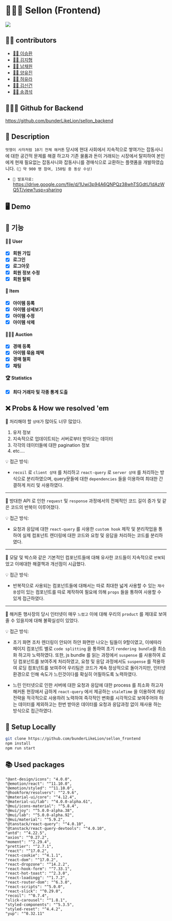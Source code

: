# 👨🏼‍⚖️ Sellon (Frontend)

![](../../../Downloads/deviceframes.png)

## 🙇‍♂️ contributors

- [👨🏻 이승환](https://github.com/sh981013s)
- [👨🏻 김지형](https://github.com/jihyoung9912)
- [👧🏻 남채원](https://github.com/Chaewon14)
- [👧🏻 양유진](https://github.com/yoojinyang0303)
- [👧🏻 허유라](https://github.com/youra-0526)
- [👨🏻 김신건](https://github.com/shinkeonkim)
- [👨🏻 송경석](https://github.com/songks0922)

## 💁🏻‍♂️ Github for Backend

https://github.com/bunderLikeLion/sellon_backend

## 📄 Description

`멋쟁이 사자처럼 10기 전체 해커톤` 당시에 현대 사회에서 지속적으로 쌓여가는 잡동사니에 대한 공간적 문제를 해결 하고자 기존 물품과 돈이 거래되는 시장에서 탈피하여
본인에게 현재 필요없는 잡동사니와 잡동사니를 경매식으로 교환하는 플랫폼을 개발하였습니다. `(🥉 약 900 명 참여, 150팀 중 동상 수상)`

* `📑 발표자료:` https://drive.google.com/file/d/1Uwi3p94A6QNPQz38whTSGdtU1dAzWQ5T/view?usp=sharing 

## 🖥 Demo


[//]: # (* `📼 Live Demo viodeo on Youtube:` <a href="https://www.youtube.com/watch?v=ONrU6ToIu9U&ab_channel=%EC%9D%B4%EC%8A%B9%ED%99%98" target="\_blank">https://www.youtube.com/watch?v=ONrU6ToIu9U&ab_channel=%EC%9D%B4%EC%8A%B9%ED%99%98 </a>)


## 🎠 기능


#### 👩‍🌾 User

- [x] **회원 가입**
- [x] **로그인**
- [x] **로그아웃**
- [x] **회원 정보 수정**
- [x] **회원 탈퇴**

#### 🧧 Item

- [x] **아이템 등록**
- [x] **아이템 상세보기**
- [x] **아이템 수정**
- [x] **아이템 삭제**

#### 👨🏼‍⚖️ Auction

- [x] **경매 등록**
- [x] **아이템 묶음 채택**
- [x] **경매 철회**
- [x] **채팅**

#### 🏆 Statistics

- [x] **최다 거래자 및 각종 통계 도출**

## ❌ Probs & How we resolved 'em

🤔 처리해야 할 `상태`가 많아도 너무 많았다.
   1. 유저 정보
   2. 지속적으로 업데이트되는 서버로부터 받아오는 데이터
   3. 각각의 데이터들에 대한 pagination 정보
   4. etc....

💡 접근 방식: 
- `recoil` 로 `client 상태` 를 처리하고 `react-query` 로 `server 상태` 를 처리하는 방식으로 분리하였으며, query문들에 대한 `dependencies` 들을 이용하여 최대한 간결하게 처리 및 사용하였다.

--- 

🤔 방대한 API 로 인한 `request` 및 `response` 과정에서의 전체적인 코드 길이 증가 및 같은 코드의 반복이 이루어졌다.

💡 접근 방식: 
- 요청과 응답에 대한 `react-query` 를 사용한 `custom hook` 제작 및 분리작업을 통하여 실제 컴포넌트 렌더링에 대한 코드와 요청 및 응답을 처리하는 코드를
분리하였다.

--- 

🤔 모달 및 박스와 같은 기본적인 컴포넌트들에 대해 유사한 코드들이 지속적으로 `반복`되었고 이에대한 해결책과 개선점이 시급했다.

💡 접근 방식: 
- 반복적으로 사용되는 컴포넌트들에 대해서는 따로 최대한 넓게 사용할 수 있는 `재사용`성이 있는 컴포넌트를 따로 제작하여 필요에 의해 `props` 들을 통하여 사용할 수 있게 접근하였다.

--- 

🤔 해커톤 행사장의 당시 인터넷이 매우 `느렸고` 이에 대해 우리의 `product` 를 제대로 보여줄 수 있을지에 대해 불확실성이 있었다.

💡 접근 방식: 
- 초기 화면 조차 렌더링이 안되어 하얀 화면만 나오는 팀들이 9할이였고, 이에따라 페이지 컴포넌트 별로 `code splitting` 을 통하여 초기 `rendering bundle`을 
최소화 하고자 노력하였다. 또한, js bundle 를 읽는 과정에서 `suspense` 를 사용하여 로딩 컴포넌트를 보여주게 처리하였고, 요청 및 응답 과정에서도 `suspense` 를 적용하여 로딩 컴포넌트를 보여주어 우리팀은 
코드가 계속 정상적으로 돌아가지만, 인터넷 환경으로 인해 속도가 느린것이다를 확실히 어필하도록 노력하였다.


- 느린 인터넷으로 인한 서버에 대한 요청과 응답에 대한 process 를 최소화 하고자 해커톤 현장에서 급하게 `react-query` 에서 제공하는 `staleTime` 을 이용하여
캐싱전략을 적극적으로 사용하려 노력하여 즉각적인 변화를 시각적으로 보여주어야 하는 데이터를 제외하고는 한번 받아온 데이터를 요청과 응답과정 없이 재사용 하는 방식으로 접근하였다.   






## 📀 Setup Locally


```bash
git clone https://github.com/bunderLikeLion/sellon_frontend
npm install
npm run start
```

## 📚 Used packages

    "@ant-design/icons": "4.0.0",
    "@emotion/react": "^11.10.0",
    "@emotion/styled": "^11.10.0",
    "@hookform/resolvers": "^2.9.6",
    "@material-ui/core": "^4.12.4",
    "@material-ui/lab": "^4.0.0-alpha.61",
    "@mui/icons-material": "^5.8.4",
    "@mui/joy": "^5.0.0-alpha.38",
    "@mui/lab": "^5.0.0-alpha.92",
    "@mui/material": "^5.9.2",
    "@tanstack/react-query": "^4.0.10",
    "@tanstack/react-query-devtools": "^4.0.10",
    "antd": "^4.22.5",
    "axios": "^0.27.2",
    "moment": "^2.29.4",
    "prettier": "^2.7.1",
    "react": "^17.0.2",
    "react-cookie": "^4.1.1",
    "react-dom": "^17.0.2",
    "react-dropzone": "^14.2.2",
    "react-hook-form": "^7.33.1",
    "react-hot-toast": "^2.3.0",
    "react-loadingg": "^1.7.2",
    "react-router-dom": "^6.3.0",
    "react-scripts": "^5.0.0",
    "react-slick": "^0.29.0",
    "recoil": "^0.7.4",
    "slick-carousel": "^1.8.1",
    "styled-components": "^5.3.5",
    "styled-reset": "^4.4.2",
    "yup": "^0.32.11"
